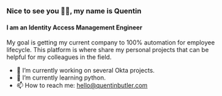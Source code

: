 ### Nice to see you 👋🏽, my name is Quentin
#### I am an Identity Access Management Engineer
My goal is getting my current company to 100% automation for employee lifecycle. This platform is where share my personal projects that can be helpful for my colleagues in the field.

- 🔭 I’m currently working on several Okta projects.  
- 🌱 I’m currently learning python.  
- 📫 How to reach me: hello@quentinbutler.com 






<!---
quentinbutler/quentinbutler is a ✨ special ✨ repository because its `README.md` (this file) appears on your GitHub profile.
You can click the Preview link to take a look at your changes.
--->
